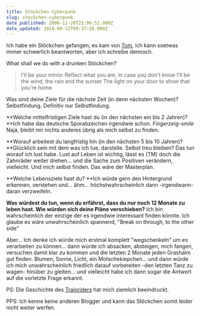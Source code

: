 ```yaml
---
title: Stöckchen-Cyberpunk
slug: stockchen-cyberpunk
date_published: 2006-11-20T21:06:51.000Z
date_updated: 2018-08-22T09:37:56.000Z
---
```


Ich habe ein Stöckchen gefangen, es kam von [Tom](http://www.toms-area-x.de/wordpress/?p=404), ich kann soetwas immer schwerlich beantworten, aber ich schreibe dennoch.

What shall we do with a drunken Stöckchen? 

> I'll be your mirror
> Reflect what you are, in case you don't know
> I'll be the wind, the rain and the sunset
> The light on your door to show that you're home

Was sind deine Ziele für die nächste Zeit (in denn nächsten Wochen)?
Selbstfindung. Definitiv nur Selbstfindung.

**Welche mittelfristigen Ziele hast du (in den nächsten ein bis 2 Jahren)?
**Ich habe das deutsche Sporabzeichen irgendwie schon. *Fingerzeig-smile* Naja, bleibt mir nichts anderes übrig als mich selbst zu finden.

**Worauf arbeitest du langfristig hin (in den nächsten 5 bis 10 Jahren)?
**Glücklich sein mit dem was ich tue, darstelle. Selbst treu bleiben? Das tun worauf ich lust habe. Lust auf Leben ist wichtig, lässt es (TM) doch die Zahnräder weiter drehen... und die Sache zum Positiven verändern, vielleicht. Und mich selbst finden. Das wäre der Masterplan.

**Welche Lebensziele hast du?
**Ich würde gern den Hintergrund erkennen, verstehen und... ähm... höchstwahrscheinlich dann -irgendwann- daran verzweifeln.

**Was würdest du tun, wenn du erfährst, dass du nur noch 12 Monate zu leben hast. Wie würden sich deine Pläne verschieben?**
Ich bin wahrscheinlich der einzige der es irgendwie interessant finden könnte. Ich glaube es wäre unwahrscheinlich spannend, "Break on through, to the other side" 

Aber... Ich denke ich würde mich erstmal komplett "wegschenkeln" um es verarbeiten zu können... dann würde ich absacken, absteigen, mich fangen, versuchen damit klar zu kommen und die letzten 2 Monate jeden Grashalm gut finden. Blumen, Sonne, Licht, ein Motschekiepchen... und dann würde ich mich unwahrscheinlich friedlich darauf vorbereiten -den letzten Tanz zu wagen- hinüber zu gleiten... und vielleicht habe ich dann sogar die Antwort auf die vorletzte Frage erkannt.

PS: Die Geschichte des [Trainriders](http://www.sueddeutsche.de/,panl2/kultur/artikel/535/91444/) hat mich ziemlich beeindruckt.

PPS: Ich kenne keine anderen Blogger und kann das Stöckchen somit leider nicht weiter werfen.
